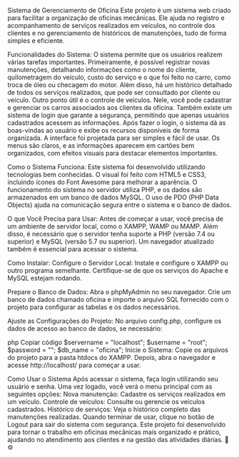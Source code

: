 Sistema de Gerenciamento de Oficina
Este projeto é um sistema web criado para facilitar a organização de oficinas mecânicas. Ele ajuda no registro e acompanhamento de serviços realizados em veículos, no controle dos clientes e no gerenciamento de históricos de manutenções, tudo de forma simples e eficiente.

Funcionalidades do Sistema:
O sistema permite que os usuários realizem várias tarefas importantes. Primeiramente, é possível registrar novas manutenções, detalhando informações como o nome do cliente, quilometragem do veículo, custo do serviço e o que foi feito no carro, como troca de óleo ou checagem do motor. Além disso, há um histórico detalhado de todos os serviços realizados, que pode ser consultado por cliente ou veículo.
Outro ponto útil é o controle de veículos. Nele, você pode cadastrar e gerenciar os carros associados aos clientes da oficina. Também existe um sistema de login que garante a segurança, permitindo que apenas usuários cadastrados acessem as informações. Após fazer o login, o sistema dá as boas-vindas ao usuário e exibe os recursos disponíveis de forma organizada.
A interface foi projetada para ser simples e fácil de usar. Os menus são claros, e as informações aparecem em cartões bem organizados, com efeitos visuais para destacar elementos importantes.

Como o Sistema Funciona:
Este sistema foi desenvolvido utilizando tecnologias bem conhecidas. O visual foi feito com HTML5 e CSS3, incluindo ícones do Font Awesome para melhorar a aparência. O funcionamento do sistema no servidor utiliza PHP, e os dados são armazenados em um banco de dados MySQL. O uso de PDO (PHP Data Objects) ajuda na comunicação segura entre o sistema e o banco de dados.

O que Você Precisa para Usar:
Antes de começar a usar, você precisa de um ambiente de servidor local, como o XAMPP, WAMP ou MAMP. Além disso, é necessário que o servidor tenha suporte a PHP (versão 7.4 ou superior) e MySQL (versão 5.7 ou superior). Um navegador atualizado também é essencial para acessar o sistema.

Como Instalar:
Configure o Servidor Local:
Instale e configure o XAMPP ou outro programa semelhante. Certifique-se de que os serviços do Apache e MySQL estejam rodando.

Prepare o Banco de Dados:
Abra o phpMyAdmin no seu navegador. Crie um banco de dados chamado oficina e importe o arquivo SQL fornecido com o projeto para configurar as tabelas e os dados necessários.

Ajuste as Configurações do Projeto:
No arquivo config.php, configure os dados de acesso ao banco de dados, se necessário:

php
Copiar código
$servername = "localhost";
$username = "root";
$password = "";
$db_name = "oficina";
Inicie o Sistema:
Copie os arquivos do projeto para a pasta htdocs do XAMPP. Depois, abra o navegador e acesse http://localhost/<nome-da-pasta-do-projeto> para começar a usar.

Como Usar o Sistema
Após acessar o sistema, faça login utilizando seu usuário e senha. Uma vez logado, você verá o menu principal com as seguintes opções:
Nova manutenção: Cadastre os serviços realizados em um veículo.
Controle de veículos: Consulte ou gerencie os veículos cadastrados.
Histórico de serviços: Veja o histórico completo das manutenções realizadas.
Quando terminar de usar, clique no botão de Logout para sair do sistema com segurança.
Este projeto foi desenvolvido para tornar o trabalho em oficinas mecânicas mais organizado e prático, ajudando no atendimento aos clientes e na gestão das atividades diárias. 🚗⚙️

